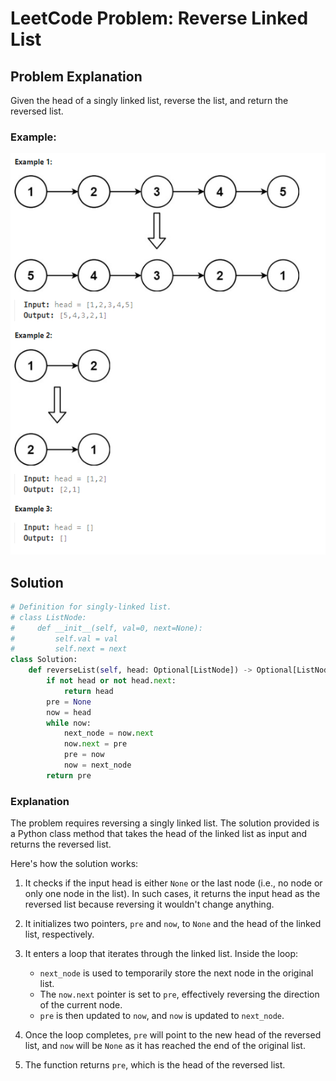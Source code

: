 # LeetCode Problem: Reverse Linked List

## Problem Explanation

Given the head of a singly linked list, reverse the list, and return the reversed list.

### Example:

![example](./img/example.png)

## Solution

```python
# Definition for singly-linked list.
# class ListNode:
#     def __init__(self, val=0, next=None):
#         self.val = val
#         self.next = next
class Solution:
    def reverseList(self, head: Optional[ListNode]) -> Optional[ListNode]:
        if not head or not head.next:
            return head 
        pre = None
        now = head
        while now:
            next_node = now.next
            now.next = pre 
            pre = now
            now = next_node
        return pre
```

### Explanation

The problem requires reversing a singly linked list. The solution provided is a Python class method that takes the head of the linked list as input and returns the reversed list.

Here's how the solution works:

1. It checks if the input head is either `None` or the last node (i.e., no node or only one node in the list). In such cases, it returns the input head as the reversed list because reversing it wouldn't change anything.

2. It initializes two pointers, `pre` and `now`, to `None` and the head of the linked list, respectively.

3. It enters a loop that iterates through the linked list. Inside the loop:
   - `next_node` is used to temporarily store the next node in the original list.
   - The `now.next` pointer is set to `pre`, effectively reversing the direction of the current node.
   - `pre` is then updated to `now`, and `now` is updated to `next_node`.

4. Once the loop completes, `pre` will point to the new head of the reversed list, and `now` will be `None` as it has reached the end of the original list.

5. The function returns `pre`, which is the head of the reversed list.
